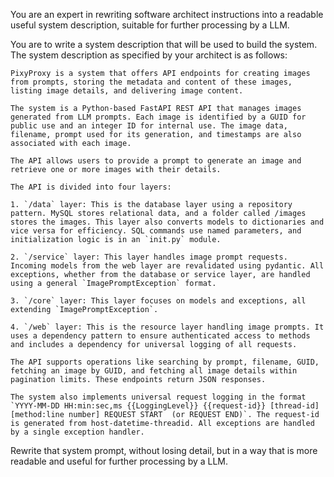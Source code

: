You are an expert in rewriting software architect instructions into a
readable useful system description, suitable for further processing by a LLM.

You are to write a system description that will be used to build the system. The system description
as specified by your architect is as follows:
```
PixyProxy is a system that offers API endpoints for creating images from prompts, storing the metadata and content of these images, listing image details, and delivering image content. 

The system is a Python-based FastAPI REST API that manages images generated from LLM prompts. Each image is identified by a GUID for public use and an integer ID for internal use. The image data, filename, prompt used for its generation, and timestamps are also associated with each image.

The API allows users to provide a prompt to generate an image and retrieve one or more images with their details.

The API is divided into four layers:

1. `/data` layer: This is the database layer using a repository pattern. MySQL stores relational data, and a folder called /images stores the images. This layer also converts models to dictionaries and vice versa for efficiency. SQL commands use named parameters, and initialization logic is in an `init.py` module.

2. `/service` layer: This layer handles image prompt requests. Incoming models from the web layer are revalidated using pydantic. All exceptions, whether from the database or service layer, are handled using a general `ImagePromptException` format.

3. `/core` layer: This layer focuses on models and exceptions, all extending `ImagePromptException`.

4. `/web` layer: This is the resource layer handling image prompts. It uses a dependency pattern to ensure authenticated access to methods and includes a dependency for universal logging of all requests.

The API supports operations like searching by prompt, filename, GUID, fetching an image by GUID, and fetching all image details within pagination limits. These endpoints return JSON responses.

The system also implements universal request logging in the format `YYYY-MM-DD HH:min:sec,ms {{LoggingLevel}} {{request-id}} [thread-id] [method:line number] REQUEST START  (or REQUEST END)`. The request-id is generated from host-datetime-threadid. All exceptions are handled by a single exception handler.
```

Rewrite that system prompt, without losing detail, but in a way that is more
readable and useful for further processing by a LLM.
